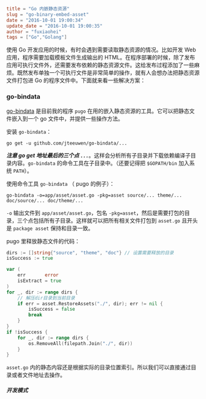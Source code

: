```toml
title = "Go 内嵌静态资源"
slug = "go-binary-embed-asset"
date = "2016-10-01 19:00:34"
update_date = "2016-10-01 19:00:35"
author = "fuxiaohei"
tags = ["Go","Golang"]
```

使用 Go 开发应用的时候，有时会遇到需要读取静态资源的情况。比如开发 Web 应用，程序需要加载模板文件生成输出的 HTML。在程序部署的时候，除了发布应用可执行文件外，还需要发布依赖的静态资源文件。这给发布过程添加了一些麻烦。既然发布单独一个可执行文件是非常简单的操作，就有人会想办法把静态资源文件打包进 Go 的程序文件中。下面就来看一些解决方案：

### go-bindata

[go-bindata](https://github.com/jteeuwen/go-bindata) 是目前我的程序 `pugo` 在用的嵌入静态资源的工具。它可以把静态文件嵌入到一个 go 文件中，并提供一些操作方法。

安装 `go-bindata`：

```
go get -u github.com/jteeuwen/go-bindata/...
```

***注意 go get 地址最后的三个点 `...`***。这样会分析所有子目录并下载依赖编译子目录内容。`go-bindata` 的命令工具在子目录中。（还要记得把 `$GOPATH/bin` 加入系统 `PATH`）。


使用命令工具 `go-bindata` （ pugo 的例子）：

```
go-bindata -o=app/asset/asset.go -pkg=asset source/... theme/... doc/source/... doc/theme/... 
```

`-o` 输出文件到 `app/asset/asset.go`，包名 `-pkg=asset`，然后是需要打包的目录，三个点包括所有子目录。这样就可以把所有相关文件打包到 `asset.go` 且开头是 `package asset` 保持和目录一致。

pugo 里释放静态文件的代码：

```go
dirs := []string{"source", "theme", "doc"} // 设置需要释放的目录
isSuccess := true

var (
    err       error
    isExtract = true
)
for _, dir := range dirs {
    // 解压dir目录到当前目录
    if err = asset.RestoreAssets("./", dir); err != nil {
        isSuccess = false
        break
    }
}
if !isSuccess {
    for _, dir := range dirs {
        os.RemoveAll(filepath.Join("./", dir))
    }
}
```

`asset.go` 内的静态内容还是根据实际的目录位置索引。所以我们可以直接通过目录或者文件地址去操作。

##### 开发模式

